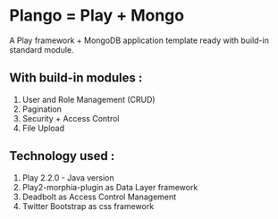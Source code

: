 Plango = Play + Mongo
=====================================

A Play framework + MongoDB application template ready with build-in standard module.

## With build-in modules :

  1. User and Role Management (CRUD)
  2. Pagination
  3. Security + Access Control
  4. File Upload

## Technology used :

   1. Play 2.2.0 - Java version
   2. Play2-morphia-plugin as Data Layer framework
   3. Deadbolt as Access Control Management
   4. Twitter Bootstrap as css framework

